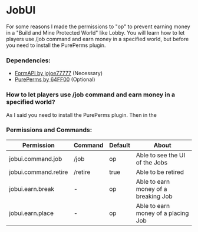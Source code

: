 # JobUI
For some reasons I made the permissions to "op" to prevent earning money in a "Build and Mine Protected World" like Lobby.
You will learn how to let players use /job command and earn money in a specified world, but before you need to install the PurePerms plugin.
### Dependencies:
* [FormAPI by jojoe77777](https://github.com/jojoe77777/FormAPI) (Necessary)
* [PurePerms by 64FF00](https://github.com/poggit-orphanage/PurePerms) (Optional)
### How to let players use /job command and earn money in a specified world?
As I said you need to install the PurePerms plugin. Then in the 
### Permissions and Commands:
Permission | Command | Default | About
---------- | ------- | ------- | -----
jobui.command.job | /job | op | Able to see the UI of the Jobs
jobui.command.retire | /retire | true | Able to be retired 
jobui.earn.break | - | op | Able to earn money of a breaking Job
jobui.earn.place | - | op | Able to earn money of a placing Job

